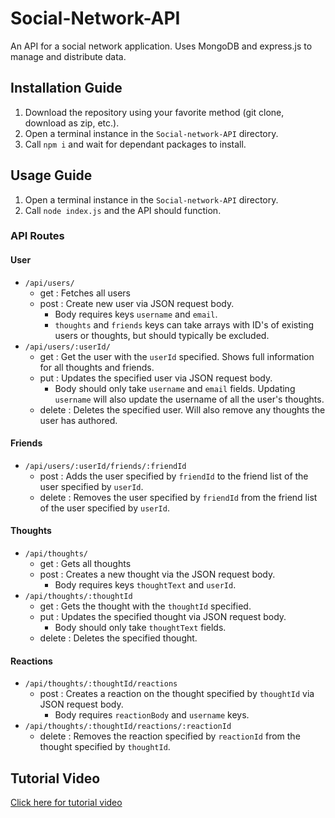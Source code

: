 # Social-Network-API
An API for a social network application. Uses MongoDB and express.js to manage and distribute data.

## Installation Guide

1. Download the repository using your favorite method (git clone, download as zip, etc.).
2. Open a terminal instance in the `Social-network-API` directory.
3. Call ```npm i``` and wait for dependant packages to install.

## Usage Guide

1. Open a terminal instance in the `Social-network-API` directory.
2. Call ```node index.js``` and the API should function.

### API Routes
#### User
- `/api/users/`
    - get : Fetches all users
    - post : Create new user via JSON request body. 
        - Body requires keys `username` and `email`. 
        - `thoughts` and `friends` keys can take arrays with ID's of existing users or thoughts, but should typically be excluded.
- `/api/users/:userId/`
    - get : Get the user with the `userId` specified. Shows full information for all thoughts and friends.
    - put : Updates the specified user via JSON request body.
        - Body should only take `username` and `email` fields. Updating `username` will also update the username of all the user's thoughts.
    - delete : Deletes the specified user. Will also remove any thoughts the user has authored.
#### Friends
- `/api/users/:userId/friends/:friendId`
    - post : Adds the user specified by `friendId` to the friend list of the user specified by `userId`.
    - delete : Removes the user specified by `friendId` from the friend list of the user specified by `userId`.
#### Thoughts
- `/api/thoughts/`
    - get : Gets all thoughts
    - post : Creates a new thought via the JSON request body.
        - Body requires keys `thoughtText` and `userId`.
- `/api/thoughts/:thoughtId`
    - get : Gets the thought with the `thoughtId` specified.
    - put : Updates the specified thought via JSON request body.
        - Body should only take `thoughtText` fields.
    - delete : Deletes the specified thought.
#### Reactions
- `/api/thoughts/:thoughtId/reactions`
    - post : Creates a reaction on the thought specified by `thoughtId` via JSON request body.
        - Body requires `reactionBody` and `username` keys.
- `/api/thoughts/:thoughtId/reactions/:reactionId`
    - delete : Removes the reaction specified by `reactionId` from the thought specified by `thoughtId`.


## Tutorial Video

[Click here for tutorial video](https://youtu.be/rQTliNys_20)